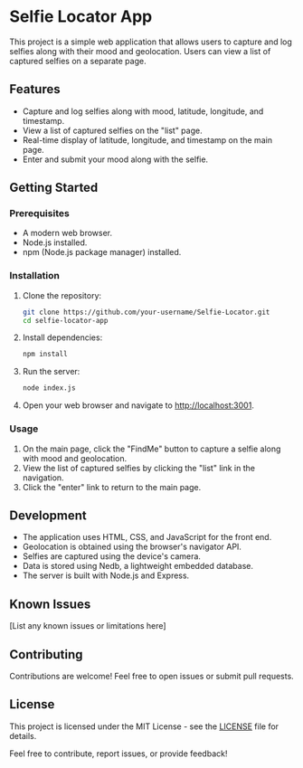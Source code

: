 # Selfie Locator App

This project is a simple web application that allows users to capture and log selfies along with their mood and geolocation. Users can view a list of captured selfies on a separate page.

## Features

- Capture and log selfies along with mood, latitude, longitude, and timestamp.
- View a list of captured selfies on the "list" page.
- Real-time display of latitude, longitude, and timestamp on the main page.
- Enter and submit your mood along with the selfie.

## Getting Started

### Prerequisites

- A modern web browser.
- Node.js installed.
- npm (Node.js package manager) installed.

### Installation

1. Clone the repository:

    ```bash
    git clone https://github.com/your-username/Selfie-Locator.git
    cd selfie-locator-app
    ```

2. Install dependencies:

    ```bash
    npm install
    ```

3. Run the server:

    ```bash
    node index.js
    ```

4. Open your web browser and navigate to [http://localhost:3001](http://localhost:3001).

### Usage

1. On the main page, click the "FindMe" button to capture a selfie along with mood and geolocation.
2. View the list of captured selfies by clicking the "list" link in the navigation.
3. Click the "enter" link to return to the main page.

## Development

- The application uses HTML, CSS, and JavaScript for the front end.
- Geolocation is obtained using the browser's navigator API.
- Selfies are captured using the device's camera.
- Data is stored using Nedb, a lightweight embedded database.
- The server is built with Node.js and Express.

## Known Issues

[List any known issues or limitations here]

## Contributing

Contributions are welcome! Feel free to open issues or submit pull requests.

## License

This project is licensed under the MIT License - see the [LICENSE](LICENSE) file for details.

Feel free to contribute, report issues, or provide feedback!
